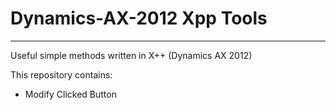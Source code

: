 # Dynamics-AX-2012 Xpp Tools
--------------------------------------------------------------------------------------
Useful simple methods written in X++ (Dynamics AX 2012)

This repository contains:
- Modify Clicked Button 



